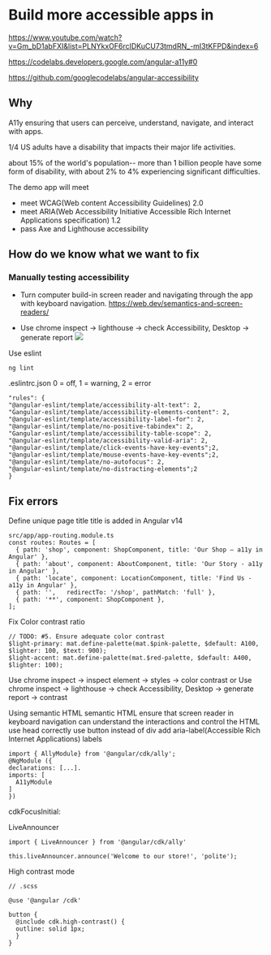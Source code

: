 # Build more accessible apps in 
https://www.youtube.com/watch?v=Gm_bD1abFXI&list=PLNYkxOF6rcIDKuCU73tmdRN_-mI3tKFPD&index=6

https://codelabs.developers.google.com/angular-a11y#0

https://github.com/googlecodelabs/angular-accessibility

## Why
A11y ensuring that users can perceive, understand, navigate, and interact with apps.

1/4 US adults have a disability that impacts their major life activities.

about 15% of the world's population-- more than 1 billion people have some form of disability, with about 2% to 4% experiencing significant difficulties.

The demo app will meet 
- meet WCAG(Web content Accessibility Guidelines) 2.0
- meet ARIA(Web Accessibility Initiative Accessible Rich Internet Applications specification) 1.2
- pass Axe and Lighthouse accessibility

## How do we know what we want to fix




### Manually testing accessibility
- Turn computer build-in screen reader and navigating through the app with keyboard navigation.
https://web.dev/semantics-and-screen-readers/


- Use chrome inspect -> lighthouse -> check Accessibility, Desktop -> generate report
![](./a11y-error.png)

Use eslint
```
ng lint
```
.eslintrc.json
0 = off, 1 = warning, 2 = error
```
"rules": {
"@angular-eslint/template/accessibility-alt-text": 2,
"Gangular-eslint/template/accessibility-elements-content": 2,
"@angular-eslint/template/accessibility-label-for": 2,
"@angular-eslint/template/no-positive-tabindex": 2,
"Gangular-eslint/template/accessibility-table-scope": 2,
"@angular-eslint/template/accessibility-valid-aria": 2,
"@angular-eslint/template/click-events-have-key-events";2,
"@angular-eslint/template/mouse-events-have-key-events";2,
"@angular-eslint/template/no-autofocus": 2,
"@angular-eslint/template/no-distracting-elements";2
}
```

## Fix errors
Define unique page title
title is added in Angular v14
```
src/app/app-routing.module.ts
const routes: Routes = [
  { path: 'shop', component: ShopComponent, title: 'Our Shop – a11y in Angular' },
  { path: 'about', component: AboutComponent, title: 'Our Story - a11y in Angular' },
  { path: 'locate', component: LocationComponent, title: 'Find Us - a11y in Angular' },
  { path: '',   redirectTo: '/shop', pathMatch: 'full' },
  { path: '**', component: ShopComponent },
];

```

Fix Color contrast ratio
```
// TODO: #5. Ensure adequate color contrast
$light-primary: mat.define-palette(mat.$pink-palette, $default: A100, $lighter: 100, $text: 900);
$light-accent: mat.define-palette(mat.$red-palette, $default: A400, $lighter: 100);
```
Use chrome inspect -> inspect element -> styles -> color contrast
or
Use chrome inspect -> lighthouse -> check Accessibility, Desktop -> generate report -> contrast


Using semantic HTML
semantic HTML ensure that screen reader in keyboard navigation can understand the interactions and control the HTML
use head correctly
use button instead of div 
add aria-label(Accessible Rich Internet Applications) labels 


```
import { AllyModule} from '@angular/cdk/ally';
@NgModule ({
declarations: [...].
imports: [
  A11yModule
]
})
```

cdkFocusInitial: 


LiveAnnouncer
```
import { LiveAnnouncer } from '@angular/cdk/ally'

this.liveAnnouncer.announce('Welcome to our store!', 'polite');
```

High contrast mode
```
// .scss

@use '@angular /cdk'

button {
  @include cdk.high-contrast() {
  outline: solid 1px;
  }
}
```
